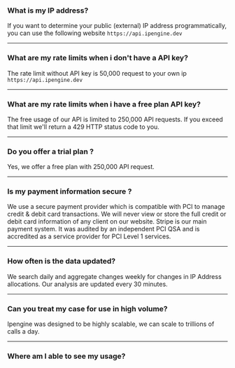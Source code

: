 ### What is my IP address?
If you want to determine your public (external) IP address programmatically, you can use the following website `https://api.ipengine.dev`

---
### What are my rate limits when i don't have a API key?
The rate limit without API key is 50,000 request to your own ip `https://api.ipengine.dev`

---
### What are my rate limits when i have a free plan API key?
The free usage of our API is limited to 250,000 API requests. If you exceed that limit we'll return a 429 HTTP status code to you.

---
### Do you offer a trial plan ?
Yes, we offer a free plan with 250,000 API request.

----
### Is my payment information secure ?
We use a secure payment provider which is compatible with PCI to manage credit & debit card transactions. We will never view or store the full credit or debit card information of any client on our website. Stripe is our main payment system. It was audited by an independent PCI QSA and is accredited as a service provider for PCI Level 1 services.

----
### How often is the data updated?
We search daily and aggregate changes weekly for changes in IP Address allocations. Our analysis are updated every 30 minutes.

----
### Can you treat my case for use in high volume?
Ipengine was designed to be highly scalable, we can scale to trillions of calls a day.

----
### Where am I able to see my usage?

